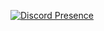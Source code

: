 [![Discord Presence](https://lanyard.cnrad.dev/api/1021115133466005525?hideStatus=true)](https://discord.com/users/1021115133466005525)
